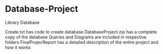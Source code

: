 # Database-Project
Library Database

  Create.txt has code to create database
  DatabaseProject.zip has a complete copy of the database
  Queries and Diagrams are included in respective folders
  FinalProjecReport has a detailed description of the entire project and how it works
